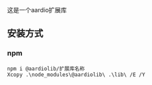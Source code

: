 这是一个aardio扩展库

## 安装方式

### npm 
```
npm i @aardiolib/扩展库名称
Xcopy .\node_modules\@aardiolib\ .\lib\ /E /Y
```
